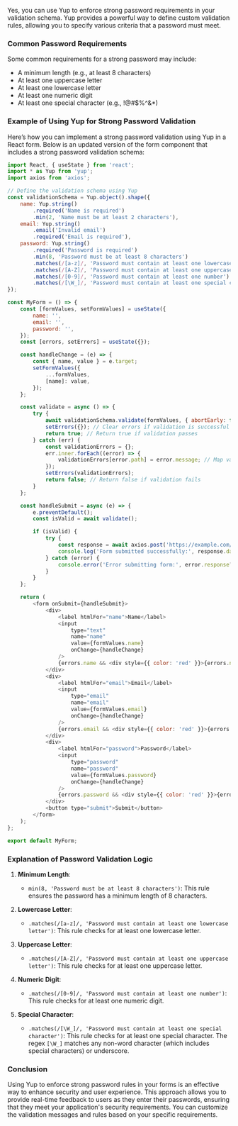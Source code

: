 Yes, you can use Yup to enforce strong password requirements in your validation schema. Yup provides a powerful way to define custom validation rules, allowing you to specify various criteria that a password must meet. 

### Common Password Requirements

Some common requirements for a strong password may include:
- A minimum length (e.g., at least 8 characters)
- At least one uppercase letter
- At least one lowercase letter
- At least one numeric digit
- At least one special character (e.g., !@#$%^&*)

### Example of Using Yup for Strong Password Validation

Here’s how you can implement a strong password validation using Yup in a React form. Below is an updated version of the form component that includes a strong password validation schema:

```javascript
import React, { useState } from 'react';
import * as Yup from 'yup';
import axios from 'axios';

// Define the validation schema using Yup
const validationSchema = Yup.object().shape({
    name: Yup.string()
        .required('Name is required')
        .min(2, 'Name must be at least 2 characters'),
    email: Yup.string()
        .email('Invalid email')
        .required('Email is required'),
    password: Yup.string()
        .required('Password is required')
        .min(8, 'Password must be at least 8 characters')
        .matches(/[a-z]/, 'Password must contain at least one lowercase letter')
        .matches(/[A-Z]/, 'Password must contain at least one uppercase letter')
        .matches(/[0-9]/, 'Password must contain at least one number')
        .matches(/[\W_]/, 'Password must contain at least one special character'),
});

const MyForm = () => {
    const [formValues, setFormValues] = useState({
        name: '',
        email: '',
        password: '',
    });
    const [errors, setErrors] = useState({});

    const handleChange = (e) => {
        const { name, value } = e.target;
        setFormValues({
            ...formValues,
            [name]: value,
        });
    };

    const validate = async () => {
        try {
            await validationSchema.validate(formValues, { abortEarly: false });
            setErrors({}); // Clear errors if validation is successful
            return true; // Return true if validation passes
        } catch (err) {
            const validationErrors = {};
            err.inner.forEach((error) => {
                validationErrors[error.path] = error.message; // Map validation errors
            });
            setErrors(validationErrors);
            return false; // Return false if validation fails
        }
    };

    const handleSubmit = async (e) => {
        e.preventDefault();
        const isValid = await validate();

        if (isValid) {
            try {
                const response = await axios.post('https://example.com/api/submit', formValues);
                console.log('Form submitted successfully:', response.data);
            } catch (error) {
                console.error('Error submitting form:', error.response?.data || error.message);
            }
        }
    };

    return (
        <form onSubmit={handleSubmit}>
            <div>
                <label htmlFor="name">Name</label>
                <input
                    type="text"
                    name="name"
                    value={formValues.name}
                    onChange={handleChange}
                />
                {errors.name && <div style={{ color: 'red' }}>{errors.name}</div>}
            </div>
            <div>
                <label htmlFor="email">Email</label>
                <input
                    type="email"
                    name="email"
                    value={formValues.email}
                    onChange={handleChange}
                />
                {errors.email && <div style={{ color: 'red' }}>{errors.email}</div>}
            </div>
            <div>
                <label htmlFor="password">Password</label>
                <input
                    type="password"
                    name="password"
                    value={formValues.password}
                    onChange={handleChange}
                />
                {errors.password && <div style={{ color: 'red' }}>{errors.password}</div>}
            </div>
            <button type="submit">Submit</button>
        </form>
    );
};

export default MyForm;
```

### Explanation of Password Validation Logic

1. **Minimum Length**:
   - `min(8, 'Password must be at least 8 characters')`: This rule ensures the password has a minimum length of 8 characters.

2. **Lowercase Letter**:
   - `.matches(/[a-z]/, 'Password must contain at least one lowercase letter')`: This rule checks for at least one lowercase letter.

3. **Uppercase Letter**:
   - `.matches(/[A-Z]/, 'Password must contain at least one uppercase letter')`: This rule checks for at least one uppercase letter.

4. **Numeric Digit**:
   - `.matches(/[0-9]/, 'Password must contain at least one number')`: This rule checks for at least one numeric digit.

5. **Special Character**:
   - `.matches(/[\W_]/, 'Password must contain at least one special character')`: This rule checks for at least one special character. The regex `[\W_]` matches any non-word character (which includes special characters) or underscore.

### Conclusion

Using Yup to enforce strong password rules in your forms is an effective way to enhance security and user experience. This approach allows you to provide real-time feedback to users as they enter their passwords, ensuring that they meet your application's security requirements. You can customize the validation messages and rules based on your specific requirements.